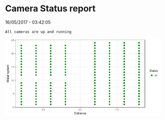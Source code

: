 Camera Status report
================
16/05/2017 - 03:42:05

    All cameras are up and running

![](camreport_files/figure-markdown_github/unnamed-chunk-2-1.png)
